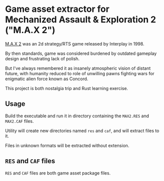 Game asset extractor for Mechanized Assault & Exploration 2 ("M.A.X 2")
=======================================================================

[M.A.X 2](https://www.gog.com/game/m_a_x_m_a_x_2) was an 2d strategy/RTS game released by Interplay in 1998.

By then standards, game was considered burdened by outdated gameplay design and frustrating lack of polish.

But I've always remembered it as insanely atmospheric vision of distant future, with humanity reduced to role of unwilling pawns fighting wars for enigmatic alien force known as Concord.

This project is both nostalgia trip and Rust learning exercise.


Usage
-----

Build the executable and run it in directory containing the `MAX2.RES` and `MAX2.CAF` files.

Utility will create new directories named `res` and `caf`, and will extract files to it.

Files in unknown formats will be extracted without extension.


`RES` and `CAF` files
-----------------

`RES` and `CAF` files are both game asset package files.